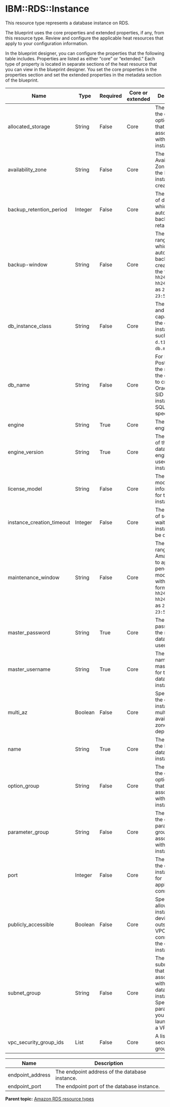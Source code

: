 # IBM::RDS::Instance

This resource type represents a database instance on RDS.

The blueprint uses the core properties and extended properties, if any, from this resource type. Review and configure the applicable heat resources that apply to your configuration information.

In the blueprint designer, you can configure the properties that the following table includes. Properties are listed as either “core” or “extended.” Each type of property is located in separate sections of the heat resource that you can view in the blueprint designer. You set the core properties in the properties section and set the extended properties in the metadata section of the blueprint.

|Name|Type|Required|Core or extended|Description|
|----|----|--------|----------------|-----------|
|allocated\_storage|String|False|Core|The name of the database option group that is associated with this instance.|
|availability\_zone|String|False|Core|The EC2 Availability Zone in which the DB instance is created.|
|backup\_retention\_period|Integer|False|Core|The number of days for which automated backups are retained.|
|backup-window|String|False|Core|The daily time range during which automated backups are created, with the format `hh24:mi-hh24:mi`, such as `23:30-23:50` .|
|db\_instance\_class|String|False|Core|The compute and memory capacity of the database instance, such as `d.t1.micro` or `db.m2.xlarge`.|
|db\_name|String|False|Core|For MySQL or PostgreSQL, the name of the database to create. For Oracle, the SID of the instance. For SQLServer, specify `null`.|
|engine|String|True|Core|The database engine.|
|engine\_version|String|True|Core|The version of the database engine to be used for this instance.|
|license\_model|String|False|Core|The license model information for this instance.|
|instance\_creation\_timeout|Integer|False|Core|The number of seconds to wait for the instance to be created.|
|maintenance\_window|String|False|Core|The daily time range for Amazon RDS to apply pending modifications, with the format `hh24:mi-hh24:mi`, such as `23:30-23:50` .|
|master\_password|String|True|Core|The password for the master database user.|
|master\_username|String|True|Core|The user name of the master user for the client database instance.|
|multi\_az|Boolean|False|Core|Specifies if the database instance is a multi-availability zone deployment.|
|name|String|True|Core|The name of the RDS database instance.|
|option\_group|String|False|Core|The name of the database option group that is associated with the instance.|
|parameter\_group|String|False|Core|The name of the database parameter group that is associated with the instance.|
|port|Integer|False|Core|The port that the database instance uses for application connections.|
|publicly\_accessible|Boolean|False|Core|Specify `yes` to allow EC2 instances and devices outside the VPC to connect to the database instance.|
|subnet\_group|String|False|Core|The database subnet group that is associated with a database instance. Specify this parameter if you are launching into a VPC.|
|vpc\_security\_group\_ids|List|False|Core|A list of VPC security group IDs.|

|Name|Description|
|----|-----------|
|endpoint\_address|The endpoint address of the database instance.|
|endpoint\_port|The endpoint port of the database instance.|

**Parent topic:** [Amazon RDS resource types](../../com.edt.heat.reference.doc/topics/ref_heat_types_rds.md)

